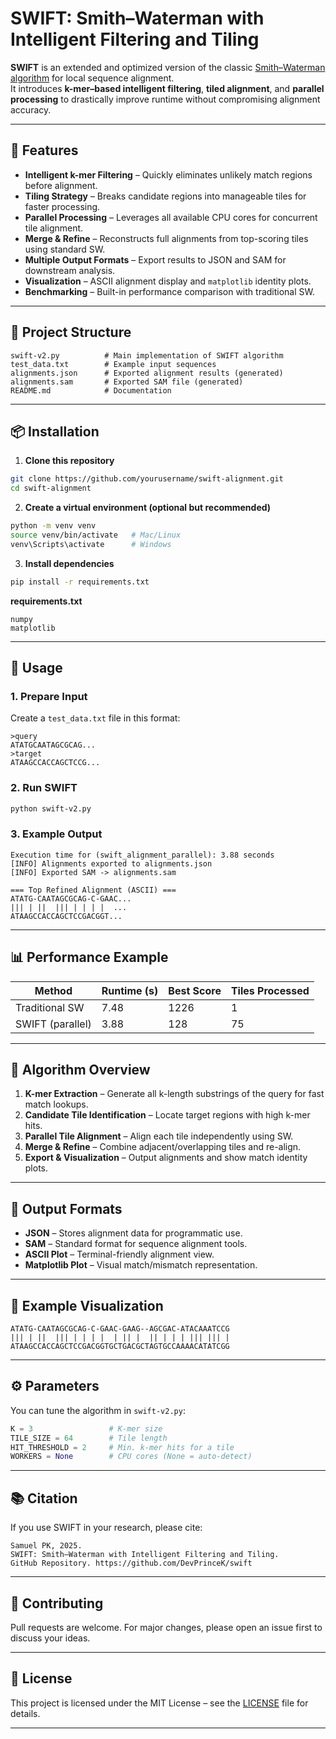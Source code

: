 # SWIFT: Smith–Waterman with Intelligent Filtering and Tiling

**SWIFT** is an extended and optimized version of the classic [Smith–Waterman algorithm](https://en.wikipedia.org/wiki/Smith%E2%80%93Waterman_algorithm) for local sequence alignment.  
It introduces **k-mer–based intelligent filtering**, **tiled alignment**, and **parallel processing** to drastically improve runtime without compromising alignment accuracy.

---

## 🚀 Features
- **Intelligent k-mer Filtering** – Quickly eliminates unlikely match regions before alignment.
- **Tiling Strategy** – Breaks candidate regions into manageable tiles for faster processing.
- **Parallel Processing** – Leverages all available CPU cores for concurrent tile alignment.
- **Merge & Refine** – Reconstructs full alignments from top-scoring tiles using standard SW.
- **Multiple Output Formats** – Export results to JSON and SAM for downstream analysis.
- **Visualization** – ASCII alignment display and `matplotlib` identity plots.
- **Benchmarking** – Built-in performance comparison with traditional SW.

---

## 📂 Project Structure
```
swift-v2.py          # Main implementation of SWIFT algorithm
test_data.txt        # Example input sequences
alignments.json      # Exported alignment results (generated)
alignments.sam       # Exported SAM file (generated)
README.md            # Documentation
```

---

## 📦 Installation

1. **Clone this repository**
```bash
git clone https://github.com/yourusername/swift-alignment.git
cd swift-alignment
```

2. **Create a virtual environment (optional but recommended)**
```bash
python -m venv venv
source venv/bin/activate   # Mac/Linux
venv\Scripts\activate      # Windows
```

3. **Install dependencies**
```bash
pip install -r requirements.txt
```

**requirements.txt**
```
numpy
matplotlib
```

---

## 🧪 Usage

### 1. Prepare Input
Create a `test_data.txt` file in this format:
```
>query
ATATGCAATAGCGCAG...
>target
ATAAGCCACCAGCTCCG...
```

### 2. Run SWIFT
```bash
python swift-v2.py
```

### 3. Example Output
```
Execution time for (swift_alignment_parallel): 3.88 seconds
[INFO] Alignments exported to alignments.json
[INFO] Exported SAM -> alignments.sam

=== Top Refined Alignment (ASCII) ===
ATATG-CAATAGCGCAG-C-GAAC...
||| | ||  ||| | | | |  ...
ATAAGCCACCAGCTCCGACGGT...
```

---

## 📊 Performance Example
| Method            | Runtime (s) | Best Score | Tiles Processed |
|-------------------|-------------|------------|------------------|
| Traditional SW    | 7.48        | 1226       | 1                |
| SWIFT (parallel)  | 3.88        | 128        | 75               |

---

## 📜 Algorithm Overview

1. **K-mer Extraction** – Generate all k-length substrings of the query for fast match lookups.
2. **Candidate Tile Identification** – Locate target regions with high k-mer hits.
3. **Parallel Tile Alignment** – Align each tile independently using SW.
4. **Merge & Refine** – Combine adjacent/overlapping tiles and re-align.
5. **Export & Visualization** – Output alignments and show match identity plots.

---

## 📄 Output Formats

- **JSON** – Stores alignment data for programmatic use.
- **SAM** – Standard format for sequence alignment tools.
- **ASCII Plot** – Terminal-friendly alignment view.
- **Matplotlib Plot** – Visual match/mismatch representation.

---

## 🧬 Example Visualization
```
ATATG-CAATAGCGCAG-C-GAAC-GAAG--AGCGAC-ATACAAATCCG
||| | ||  ||| | | | |  | || |  || | | | ||| ||| |
ATAAGCCACCAGCTCCGACGGTGCTGACGCTAGTGCCAAAACATATCGG
```

---

## ⚙️ Parameters
You can tune the algorithm in `swift-v2.py`:
```python
K = 3                 # K-mer size
TILE_SIZE = 64        # Tile length
HIT_THRESHOLD = 2     # Min. k-mer hits for a tile
WORKERS = None        # CPU cores (None = auto-detect)
```

---

## 📚 Citation
If you use SWIFT in your research, please cite:
```
Samuel PK, 2025.
SWIFT: Smith–Waterman with Intelligent Filtering and Tiling.
GitHub Repository. https://github.com/DevPrinceK/swift
```

---

## 🤝 Contributing
Pull requests are welcome. For major changes, please open an issue first to discuss your ideas.

---

## 📜 License
This project is licensed under the MIT License – see the [LICENSE](LICENSE) file for details.

---
